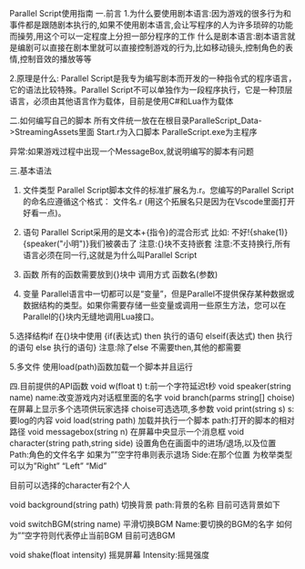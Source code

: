 Parallel Script使用指南
一.前言
1.为什么要使用剧本语言:因为游戏的很多行为和事件都是跟随剧本执行的,如果不使用剧本语言,会让写程序的人为许多琐碎的功能而操劳,用这个可以一定程度上分担一部分程序的工作
什么是剧本语言:剧本语言就是编剧可以直接在剧本里就可以直接控制游戏的行为,比如移动镜头,控制角色的表情,控制音效的播放等等
 
2.原理是什么: Parallel Script是我专为编写剧本而开发的一种指令式的程序语言，它的语法比较特殊。Parallel Script不可以单独作为一段程序执行，它是一种顶层语言，必须由其他语言作为载体，目前是使用C#和Lua作为载体
 

 
二.如何编写自己的脚本
所有文件统一放在在根目录ParalleScript_Data->StreamingAssets里面
 Start.r为入口脚本
ParalleScript.exe为主程序

异常:如果游戏过程中出现一个MessageBox,就说明编写的脚本有问题


三.基本语法
1. 文件类型
Parallel Script脚本文件的标准扩展名为.r。您编写的Parallel Script的命名应遵循这个格式：
文件名.r
(用这个拓展名只是因为在Vscode里面打开好看一点)。
 
2. 语句
Parallel Script采用的是文本+{指令}的混合形式
比如:
  不好!{shake(1)}
  {speaker("小明")}我们被袭击了
注意:{}块不支持嵌套
注意:不支持换行,所有语言必须在同一行,这就是为什么叫Parallel Script
3. 函数
所有的函数需要放到{}块中
调用方式 函数名(参数)
 
4. 变量
Parallel语言中一切都可以是“变量”，但是Parallel不提供保存某种数据或数据结构的类型。如果你需要存储一些变量或调用一些原生方法，您可以在Parallel的{}块内无缝地调用Lua接口。
 
5.选择结构if
在{}块中使用
{if(表达式) then 执行的语句 elseif(表达式) then 执行的语句 else 执行的语句}
注意:除了else 不需要then,其他的都需要
 
5.多文件
使用load(path)函数加载一个脚本并且运行 
 
四.目前提供的API函数
void w(float t)
 t:前一个字符延迟t秒
void speaker(string name)
name:改变游戏内对话框里面的名字
void branch(parms string[] choise)
在屏幕上显示多个选项供玩家选择
choise可选选项,多参数
void print(string s)
s:要log的内容
void load(string path)
加载并执行一个脚本
path:打开的脚本的相对路径
void messagebox(string n)
在屏幕中央显示一个消息框
void character(string path,string side)
设置角色在画面中的进场/退场,以及位置
Path:角色的文件名字 如果为””空字符串则表示退场
Side:在那个位置 为枚举类型 可以为”Right” “Left” “Mid”

目前可以选择的character有2个人

void background(string path)
切换背景
path:背景的名称
目前可选背景如下

void switchBGM(string name)
平滑切换BGM
Name:要切换的BGM的名字 如何为””空字符则代表停止当前BGM
目前可选BGM

void shake(float intensity)
摇晃屏幕
Intensity:摇晃强度
